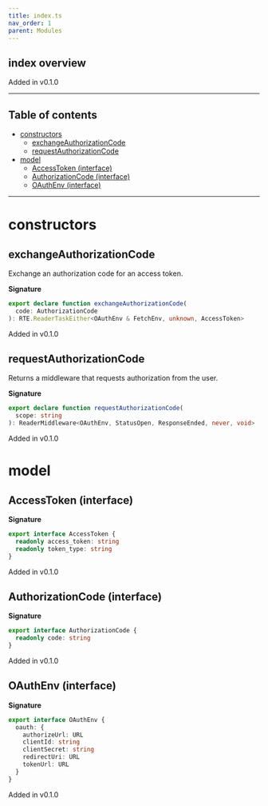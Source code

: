 ```yaml
---
title: index.ts
nav_order: 1
parent: Modules
---
```


## index overview

Added in v0.1.0

---

<h2 class="text-delta">Table of contents</h2>

- [constructors](#constructors)
  - [exchangeAuthorizationCode](#exchangeauthorizationcode)
  - [requestAuthorizationCode](#requestauthorizationcode)
- [model](#model)
  - [AccessToken (interface)](#accesstoken-interface)
  - [AuthorizationCode (interface)](#authorizationcode-interface)
  - [OAuthEnv (interface)](#oauthenv-interface)

---

# constructors

## exchangeAuthorizationCode

Exchange an authorization code for an access token.

**Signature**

```ts
export declare function exchangeAuthorizationCode(
  code: AuthorizationCode
): RTE.ReaderTaskEither<OAuthEnv & FetchEnv, unknown, AccessToken>
```

Added in v0.1.0

## requestAuthorizationCode

Returns a middleware that requests authorization from the user.

**Signature**

```ts
export declare function requestAuthorizationCode(
  scope: string
): ReaderMiddleware<OAuthEnv, StatusOpen, ResponseEnded, never, void>
```

Added in v0.1.0

# model

## AccessToken (interface)

**Signature**

```ts
export interface AccessToken {
  readonly access_token: string
  readonly token_type: string
}
```

Added in v0.1.0

## AuthorizationCode (interface)

**Signature**

```ts
export interface AuthorizationCode {
  readonly code: string
}
```

Added in v0.1.0

## OAuthEnv (interface)

**Signature**

```ts
export interface OAuthEnv {
  oauth: {
    authorizeUrl: URL
    clientId: string
    clientSecret: string
    redirectUri: URL
    tokenUrl: URL
  }
}
```

Added in v0.1.0
